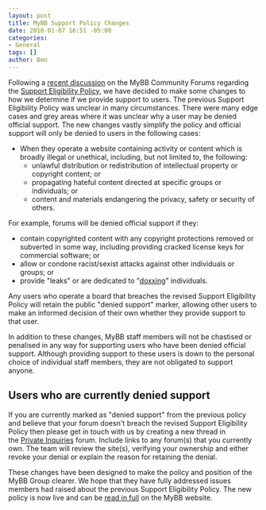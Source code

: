 ```yaml
---
layout: post
title: MyBB Support Policy Changes
date: 2018-01-07 16:51 -05:00
categories:
- General
tags: []
author: Ben
---
```


Following a [recent discussion](https://community.mybb.com/thread-214047.html) on the MyBB Community Forums regarding the [Support Eligibility Policy](https://mybb.com/support/eligibility-policy/), we have decided to make some changes to how we determine if we provide support to users. The previous Support Eligibility Policy was unclear in many circumstances. There were many edge cases and grey areas where it was unclear why a user may be denied official support. The new changes vastly simplify the policy and official support will only be denied to users in the following cases:

- When they operate a website containing activity or content which is broadly illegal or unethical, including, but not limited to, the following:
  - unlawful distribution or redistribution of intellectual property or copyright content; or
  - propagating hateful content directed at specific groups or individuals; or
  - content and materials endangering the privacy, safety or security of others.

For example, forums will be denied official support if they:

- contain copyrighted content with any copyright protections removed or subverted in some way, including providing cracked license keys for commercial software; or
- allow or condone racist/sexist attacks against other individuals or groups; or
- provide "leaks" or are dedicated to "[doxxing](http://www.dictionary.com/browse/dox)" individuals.

Any users who operate a board that breaches the revised Support Eligibility Policy will retain the public "denied support" marker, allowing other users to make an informed decision of their own whether they provide support to that user.

In addition to these changes, MyBB staff members will not be chastised or penalised in any way for supporting users who have been denied official support. Although providing support to these users is down to the personal choice of individual staff members, they are not obligated to support anyone.

## Users who are currently denied support

If you are currently marked as "denied support" from the previous policy and believe that your forum doesn't breach the revised Support Eligibility Policy then please get in touch with us by creating a new thread in the [Private Inquiries](https://community.mybb.com/forum-135.html) forum. Include links to any forum(s) that you currently own. The team will review the site(s), verifying your ownership and either revoke your denial or explain the reason for retaining the denial.

These changes have been designed to make the policy and position of the MyBB Group clearer. We hope that they have fully addressed issues members had raised about the previous Support Eligibility Policy. The new policy is now live and can be [read in full](https://mybb.com/support/eligibility-policy/) on the MyBB website.
